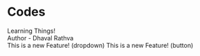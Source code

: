 # Codes
Learning Things! <br>
Author - Dhaval Rathva <br>
This is a new Feature! (dropdown)
This is a new Feature! (button)